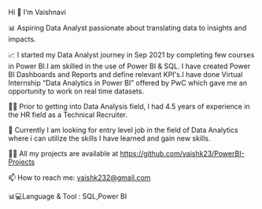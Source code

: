 Hi 👋 I’m Vaishnavi

📊 Aspiring Data Analyst passionate about translating data to insights and impacts.

📈 I started my Data Analyst journey in Sep 2021 by completing few courses in Power BI.I am skilled in the use of Power BI & SQL. I have created Power BI Dashboards and Reports and define relevant KPI's.I have done Virtual Internship “Data Analytics in Power BI” offered by PwC which gave me an opportunity to work on real time datasets.

👩‍💻 Prior to getting into Data Analysis field, I had 4.5 years of experience in the HR field as a Technical Recruiter. 

👀 Currently I am looking for entry level job in the field of Data Analytics where i can utilize the skills I have learned and gain new skills.

👩‍💻 All my projects are available at https://github.com/vaishk23/PowerBI-Projects

📫 How to reach me: vaishk232@gmail.com

📊💻Language & Tool : SQL,Power BI
